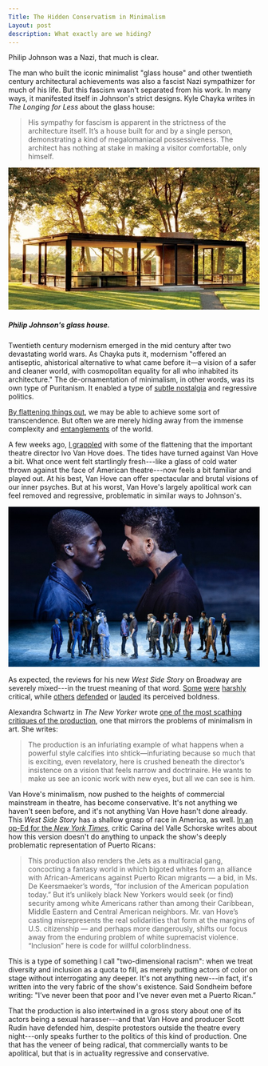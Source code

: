 ```yaml
---
Title: The Hidden Conservatism in Minimalism
Layout: post
description: What exactly are we hiding?
---
```


Philip Johnson was a Nazi, that much is clear.

The man who built the iconic minimalist "glass house" and other twentieth century architectural achievements was also a fascist Nazi sympathizer for much of his life. But this fascism wasn't separated from his work. In many ways, it manifested itself in Johnson's strict designs. Kyle Chayka writes in *The Longing for Less* about the glass house:

> His sympathy for fascism is apparent in the strictness of the architecture itself. It’s a house built for and by a single person, demonstrating a kind of megalomaniacal possessiveness. The architect has nothing at stake in making a visitor comfortable, only himself.

![](/images/Glass%20house.jpg)

##### Philip Johnson's glass house.

Twentieth century modernism emerged in the mid century after two devastating world wars. As Chayka puts it, modernism "offered an antiseptic, ahistorical alternative to what came before it—a vision of a safer and cleaner world, with cosmopolitan equality for all who inhabited its architecture." The de-ornamentation of minimalism, in other words, was its own type of Puritanism. It enabled a type of [subtle nostalgia](https://guscuddy.substack.com/p/the-curtain-31-nostalgia-is-toxic) and regressive politics.

[By flattening things out](https://guscuddy.substack.com/p/the-cult-of-minimalism-and-the-untapped), we may be able to achieve some sort of transcendence. But often we are merely hiding away from the immense complexity and [entanglements](https://guscuddy.substack.com/p/the-curtain-40-the-entanglement) of the world.

A few weeks ago, [I grappled](https://guscuddy.substack.com/p/european-theatre-vs-american-theatre) with some of the flattening that the important theatre director Ivo Van Hove does. The tides have turned against Van Hove a bit. What once went felt startlingly fresh---like a glass of cold water thrown against the face of American theatre---now feels a bit familiar and played out. At his best, Van Hove can offer spectacular and brutal visions of our inner psyches. But at his worst, Van Hove's largely apolitical work can feel removed and regressive, problematic in similar ways to Johnson's.

![](/images/West%20side.jpg)

As expected, the reviews for his new *West Side Story* on Broadway are severely mixed---in the truest meaning of that word. [Some](https://www.nytimes.com/2020/02/20/theater/west-side-story-review-sharks-vs-jets-vs-video.html) [were](https://www.vulture.com/2020/02/theater-review-a-new-west-side-story-onscreen-all-the-way.html) [harshly](https://www.thedailybeast.com/ivo-van-hoves-west-side-story-broadway-revival-aims-to-shock-but-ends-up-lost-in-time) 
critical, while [others](https://www.washingtonpost.com/entertainment/theater_dance/this-gutsy-new-west-side-story-is-unlike-any-youve-seen--and-its-exhilarating/2020/02/20/3f3533e6-5017-11ea-9b5c-eac5b16dafaa_story.html) [defended](https://www.timeout.com/newyork/theater/west-side-story-broadway-review-revival-ivo-van-hove) or [lauded](https://www.latimes.com/entertainment-arts/story/2020-02-20/ivo-van-hove-west-side-story-broadway-review) its perceived boldness.

Alexandra Schwartz in *The New Yorker* wrote [one of the most scathing critiques of the production](https://www.newyorker.com/magazine/2020/03/02/a-grim-take-on-west-side-story), one that mirrors the problems of minimalism in art. She writes:

> The production is an infuriating example of what happens when a powerful style calcifies into shtick—infuriating because so much that is exciting, even revelatory, here is crushed beneath the director’s insistence on a vision that feels narrow and doctrinaire. He wants to make us see an iconic work with new eyes, but all we can see is him.

Van Hove's minimalism, now pushed to the heights of commercial mainstream in theatre, has become conservative. It's not anything we haven't seen before, and it's not anything Van Hove hasn't done already. This *West Side Story* has a shallow grasp of race in America, as well. [In an op-Ed for the *New York Times*](https://www.nytimes.com/2020/02/24/opinion/west-side-story-broadway.html), critic Carina del Valle Schorske writes about how this version doesn't do anything to unpack the show's deeply problematic representation of Puerto Ricans:

> This production also renders the Jets as a multiracial gang, concocting a fantasy world in which bigoted whites form an alliance with African-Americans against Puerto Rican migrants — a bid, in Ms. De Keersmaeker’s words, “for inclusion of the American population today.” But it’s unlikely black New Yorkers would seek (or find) security among white Americans rather than among their Caribbean, Middle Eastern and Central American neighbors. Mr. van Hove’s casting misrepresents the real solidarities that form at the margins of U.S. citizenship — and perhaps more dangerously, shifts our focus away from the enduring problem of white supremacist violence. “Inclusion” here is code for willful colorblindness.

This is a type of something I call "two-dimensional racism": when we treat diversity and inclusion as a quota to fill, as merely putting actors of color on stage without interrogating any deeper. It's not anything new---in fact, it's written into the very fabric of the show's existence. Said Sondheim before writing: "I’ve never been that poor and I’ve never even met a Puerto Rican.”

That the production is also intertwined in a gross story about one of its actors being a sexual harasser---and that Van Hove and producer Scott Rudin have defended him, despite protestors outside the theatre every night---only speaks further to the politics of this kind of production. One that has the veneer of being radical, that commercially wants to be apolitical, but that is in actuality regressive and conservative.